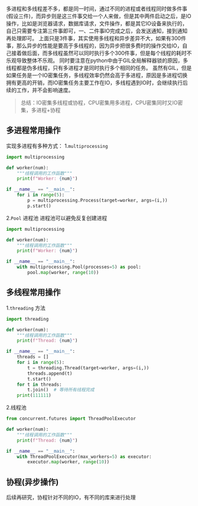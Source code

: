 多进程和多线程差不多，都是同一时间，通过不同的进程或者线程同时做多件事(假设三件)，而异步则是这三件事交给一个人来做，但是其中两件启动之后，是IO操作，比如是浏览器请求，数据库请求，文件操作，都是其它IO设备来执行的，自己只需要专注第三件事即可，一、二件事IO完成之后，会发送通知，接到通知再处理即可。
上面只是3件事，其实使用多线程和异步差异不大，如果有300件事，那么异步的性能是要高于多线程的，因为异步把很多费时的操作交给IO，自己接着做后面，而多线程虽然可以同时执行多个300件事，但是每个线程的耗时不乐观导致整体不乐观。
同时要注意在python中由于GIL全局解释器锁的原因，多线程都是伪多线程，只有多进程才是同时执行多个相同的任务。
虽然有GIL，但是如果任务是一个IO密集任务，多线程效率仍然会高于多进程，原因是多进程切换拥有更高的开销，而IO密集任务主要工作在IO，多线程遇到IO时，会继续执行后续的工作，并不会影响速度。
> 总结：IO密集多线程或协程，CPU密集用多进程，CPU密集同时又IO密集，多进程+协程

## 多进程常用操作
实现多进程有多种方式：
1.`multiprocessing`
```python 
import multiprocessing

def worker(num):
    """线程调用的工作函数"""
    print(f"Worker: {num}")

if __name__ == "__main__":
    for i in range(5):
        p = multiprocessing.Process(target=worker, args=(i,))
        p.start()
```
2.`Pool` 进程池
进程池可以避免反复创建进程
```python
import multiprocessing

def worker(num):
    """线程调用的工作函数"""
    print(f"Worker: {num}")

if __name__ == "__main__":
    with multiprocessing.Pool(processes=5) as pool:
        pool.map(worker, range(10))
```
## 多线程常用操作
1.`threading` 方法
```python
import threading

def worker(num):
    """线程调用的工作函数"""
    print(f"Thread: {num}")

if __name__ == "__main__":
    threads = []
    for i in range(5):
        t = threading.Thread(target=worker, args=(i,))
        threads.append(t)
        t.start()
    for t in threads:
        t.join()  # 等待所有线程完成
    print(111111)
```
2.线程池
```python
from concurrent.futures import ThreadPoolExecutor

def worker(num):
    """线程调用的工作函数"""
    print(f"Thread: {num}")

if __name__ == "__main__":
    with ThreadPoolExecutor(max_workers=5) as executor:
        executor.map(worker, range(10))
```
## 协程(异步操作)
后续再研究，协程针对不同的IO，有不同的库来进行处理